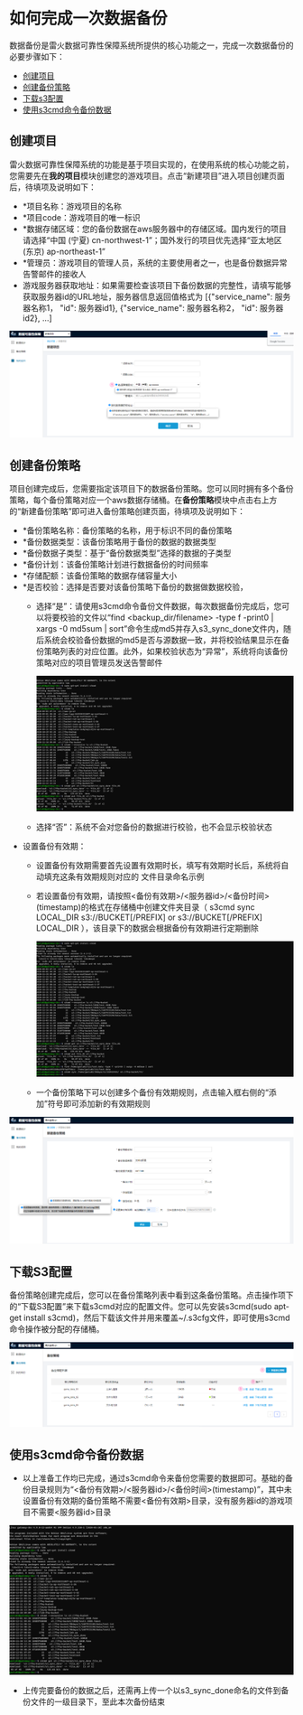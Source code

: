 

# 如何完成一次数据备份

数据备份是雷火数据可靠性保障系统所提供的核心功能之一，完成一次数据备份的必要步骤如下：

- [创建项目](#创建项目)
- [创建备份策略](#创建备份策略)
- [下载s3配置](#下载s3配置)
- [使用s3cmd命令备份数据](#使用s3cmd命令备份数据)

## 创建项目

雷火数据可靠性保障系统的功能是基于项目实现的，在使用系统的核心功能之前，您需要先在**我的项目**模块创建您的游戏项目。点击“新建项目”进入项目创建页面后，待填项及说明如下：

- *项目名称：游戏项目的名称
- *项目code：游戏项目的唯一标识
- *数据存储区域：您的备份数据在aws服务器中的存储区域。国内发行的项目请选择“中国 (宁夏) cn-northwest-1”；国外发行的项目优先选择“亚太地区 (东京) ap-northeast-1”
- *管理员：游戏项目的管理人员，系统的主要使用者之一，也是备份数据异常告警邮件的接收人
- 游戏服务器获取地址：如果需要检查该项目下备份数据的完整性，请填写能够获取服务器id的URL地址，服务器信息返回值格式为 [{"service_name": 服务器名称1， "id":  服务器id1}, {"service_name": 服务器名称2， "id":  服务器id2}, ...]

![image-20201216105841651](../data-reliability-doc-masterdocsimg/image-20201216105841651.png)

## 创建备份策略

项目创建完成后，您需要指定该项目下的数据备份策略。您可以同时拥有多个备份策略，每个备份策略对应一个aws数据存储桶。在**备份策略**模块中点击右上方的“新建备份策略”即可进入备份策略创建页面，待填项及说明如下：

- *备份策略名称：备份策略的名称，用于标识不同的备份策略
- *备份数据类型：该备份策略用于备份的数据的数据类型
- *备份数据子类型：基于“备份数据类型”选择的数据的子类型
- *备份计划：该备份策略计划进行数据备份的时间频率
- *存储配额：该备份策略的数据存储容量大小
- *是否校验：选择是否要对该备份策略下备份的数据做数据校验，
  - 选择“是”：请使用s3cmd命令备份文件数据，每次数据备份完成后，您可以将要校验的文件以“find <backup_dir/filename> -type f -print0 | xargs -0 md5sum | sort”命令生成md5并存入s3_sync_done文件内，随后系统会校验备份数据的md5是否与源数据一致，并将校验结果显示在备份策略列表的对应位置。此外，如果校验状态为“异常”，系统将向该备份策略对应的项目管理员发送告警邮件
  
    ![](../data-reliability-doc-masterdocsimg/md5-1608016521160.gif)
  
  - 选择“否”：系统不会对您备份的数据进行校验，也不会显示校验状态
- 设置备份有效期：
  - 设置备份有效期需要首先设置有效期时长，填写有效期时长后，系统将自动填充这条有效期规则对应的 文件目录命名示例
  
  - 若设置备份有效期，请按照<备份有效期>/<服务器id>/<备份时间>(timestamp)的格式在存储桶中创建文件夹目录（ s3cmd sync LOCAL_DIR s3://BUCKET[/PREFIX] or s3://BUCKET[/PREFIX] LOCAL_DIR ），该目录下的数据会根据备份有效期进行定期删除
  
    ![](../data-reliability-doc-masterdocsimg/有效期-1608016605528.gif)
  
  - 一个备份策略下可以创建多个备份有效期规则，点击输入框右侧的“添加”符号即可添加新的有效期规则

![image-20201214153622870](../data-reliability-doc-masterdocsimg/image-20201214153622870-1608087750923.png)

## 下载S3配置

备份策略创建完成后，您可以在备份策略列表中看到这条备份策略。点击操作项下的“下载S3配置”来下载s3cmd对应的配置文件。您可以先安装s3cmd(sudo apt-get install s3cmd)，然后下载该文件并用来覆盖~/.s3cfg文件，即可使用s3cmd命令操作被分配的存储桶。

![image-20201214151145040](../data-reliability-doc-masterdocsimg/image-20201214151145040.png)

## 使用s3cmd命令备份数据

- 以上准备工作均已完成，通过s3cmd命令来备份您需要的数据即可。基础的备份目录规则为“<备份有效期>/<服务器id>/<备份时间>(timestamp)”，其中未设置备份有效期的备份策略不需要<备份有效期>目录，没有服务器id的游戏项目不需要<服务器id>目录


![](../data-reliability-doc-masterdocsimg/备份数据-1608016645271.gif)

- 上传完要备份的数据之后，还需再上传一个以s3_sync_done命名的文件到备份文件的一级目录下，至此本次备份结束

